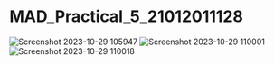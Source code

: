 # MAD_Practical_5_21012011128
![Screenshot 2023-10-29 105947](https://github.com/prash178/MAD_Practical_5/assets/116266842/2e3fbc17-d7f4-4b21-b275-e24e5d24bc74)
![Screenshot 2023-10-29 110001](https://github.com/prash178/MAD_Practical_5/assets/116266842/3f6b5ba7-3a9c-4999-8e11-1967fc03f1dc)
![Screenshot 2023-10-29 110018](https://github.com/prash178/MAD_Practical_5/assets/116266842/93f8961f-d9d9-498c-880c-97574feac1bc)
